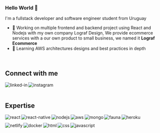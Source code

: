 ### Hello World 👋
I'm a fullstack developer and software engineer student from Uruguay

- 🔭 Working on multiple frontend and backend project using React and Nodejs with my own company Lograf Design, We provide ecommerce services with a our own product to small business, we named it <b>Lograf Ecommerce</b>
- 🌱 Learning AWS architectures designs and best practices in depth
<br>

## Connect with me
[<img align="left" alt="linked-in" src="https://img.shields.io/badge/linkedin-%230077B5.svg?&style=for-the-badge&logo=linkedin&logoColor=white" />](https://www.linkedin.com/in/aguiarjesus/)
[<img align="left" alt="instagram" src="https://img.shields.io/badge/instagram-%231877F2.svg?&style=for-the-badge&logo=instagram&logoColor=white" />](https://www.instagram.com/lograf.design/?hl=en)
<br>
<br>
## Expertise
<img align="left" alt="react" src="https://img.shields.io/badge/react%20-%2320232a.svg?&style=for-the-badge&logo=react&logoColor=%2361DAFB" />
<img align="left" alt="react-native" src="https://img.shields.io/badge/react-native%20-%2320232a.svg?&style=for-the-badge&logo=react&logoColor=%2361DAFB" />
<img align="left" alt="nodejs" src="https://img.shields.io/badge/node.js%20-%2343853D.svg?&style=for-the-badge&logo=node.js&logoColor=white" />
<img align="left" alt="aws" src="https://img.shields.io/badge/Amazon%20AWS-%23232F3E?logo=amazon-aws&logoColor=white&style=for-the-badge" />
<img align="left" alt="mongo" src="https://img.shields.io/badge/Mongodb%20-%23232F3E?logo=mongodb&logoColor=white&style=for-the-badge" />
<img align="left" alt="fauna" src="https://img.shields.io/badge/faunadb%20-%23232F3E?logo=faunadb&logoColor=white&style=for-the-badge" />
<img align="left" alt="heroku" src="https://img.shields.io/badge/heroku%20-%23232F3E?logo=heroku&logoColor=white&style=for-the-badge" />
<img align="left" style="margin-top:10px;" alt="netlify" src="https://img.shields.io/badge/netlify%20-%23232F3E?logo=netlify&logoColor=white&style=for-the-badge" />
<img align="left" style="margin-top:10px;" alt="docker" src="https://img.shields.io/badge/docker%20-%23232F3E?logo=docker&logoColor=white&style=for-the-badge" />
<img align="left" style="margin-top:10px;" alt="html" src="https://img.shields.io/badge/html%20-%23232F3E?logo=html&logoColor=white&style=for-the-badge" />
<img align="left" style="margin-top:10px;" alt="css" src="https://img.shields.io/badge/css%20-%23232F3E?logo=css&logoColor=white&style=for-the-badge" />
<img align="left" style="margin-top:10px;" alt="javascript" src="https://img.shields.io/badge/javascript%20-%23232F3E?logo=javascript&logoColor=white&style=for-the-badge" />
<br>
<br>

